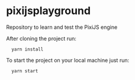 # pixijsplayground
Repository to learn and test the PixiJS engine

After cloning the project run:

```
  yarn install
```

To start the project on your local machine just run:

```
  yarn start
```
